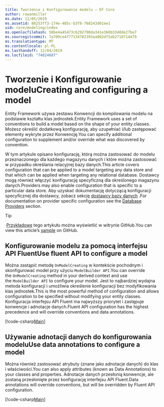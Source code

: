 ```yaml
---
title: Tworzenie i Konfigurowanie modelu — EF Core
author: rowanmiller
ms.date: 11/05/2019
ms.assetid: 88253ff3-174e-485c-b3f8-768243d01ee1
uid: core/modeling/index
ms.openlocfilehash: 58be4a45473c6292790da341e360b3340de27be7
ms.sourcegitcommit: 7a709ce4f77134782393aa802df5ab2718714479
ms.translationtype: MT
ms.contentlocale: pl-PL
ms.lasthandoff: 12/04/2019
ms.locfileid: "74824687"
---
```

# <a name="creating-and-configuring-a-model"></a><span data-ttu-id="aa6a5-102">Tworzenie i Konfigurowanie modelu</span><span class="sxs-lookup"><span data-stu-id="aa6a5-102">Creating and configuring a model</span></span>

<span data-ttu-id="aa6a5-103">Entity Framework używa zestawu Konwencji do kompilowania modelu na podstawie kształtu klas jednostek.</span><span class="sxs-lookup"><span data-stu-id="aa6a5-103">Entity Framework uses a set of conventions to build a model based on the shape of your entity classes.</span></span> <span data-ttu-id="aa6a5-104">Możesz określić dodatkową konfigurację, aby uzupełniać i/lub zastępować elementy wykryte przez Konwencję.</span><span class="sxs-lookup"><span data-stu-id="aa6a5-104">You can specify additional configuration to supplement and/or override what was discovered by convention.</span></span>

<span data-ttu-id="aa6a5-105">W tym artykule opisano konfigurację, którą można zastosować do modelu przeznaczonego dla każdego magazynu danych i które można zastosować w przypadku określania relacyjnej bazy danych.</span><span class="sxs-lookup"><span data-stu-id="aa6a5-105">This article covers configuration that can be applied to a model targeting any data store and that which can be applied when targeting any relational database.</span></span> <span data-ttu-id="aa6a5-106">Dostawcy mogą również włączyć konfigurację specyficzną dla określonego magazynu danych.</span><span class="sxs-lookup"><span data-stu-id="aa6a5-106">Providers may also enable configuration that is specific to a particular data store.</span></span> <span data-ttu-id="aa6a5-107">Aby uzyskać dokumentację dotyczącą konfiguracji specyficznej dla dostawcy, zobacz sekcję [dostawcy bazy danych](../providers/index.md) .</span><span class="sxs-lookup"><span data-stu-id="aa6a5-107">For documentation on provider specific configuration see the [Database Providers](../providers/index.md) section.</span></span>

> [!TIP]  
> <span data-ttu-id="aa6a5-108"> [Przykładowe](https://github.com/aspnet/EntityFramework.Docs/tree/master/samples) tego artykułu można wyświetlić w witrynie GitHub.</span><span class="sxs-lookup"><span data-stu-id="aa6a5-108">You can view this article’s [sample](https://github.com/aspnet/EntityFramework.Docs/tree/master/samples) on GitHub.</span></span>

## <a name="use-fluent-api-to-configure-a-model"></a><span data-ttu-id="aa6a5-109">Konfigurowanie modelu za pomocą interfejsu API Fluent</span><span class="sxs-lookup"><span data-stu-id="aa6a5-109">Use fluent API to configure a model</span></span>

<span data-ttu-id="aa6a5-110">Można zastąpić metodę `OnModelCreating` w kontekście pochodnym i skonfigurować model przy użyciu `ModelBuilder API`.</span><span class="sxs-lookup"><span data-stu-id="aa6a5-110">You can override the `OnModelCreating` method in your derived context and use the `ModelBuilder API` to configure your model.</span></span> <span data-ttu-id="aa6a5-111">Jest to najbardziej wydajna metoda konfiguracji i umożliwia określenie konfiguracji bez modyfikowania klas jednostek.</span><span class="sxs-lookup"><span data-stu-id="aa6a5-111">This is the most powerful method of configuration and allows configuration to be specified without modifying your entity classes.</span></span> <span data-ttu-id="aa6a5-112">Konfiguracja interfejsu API Fluent ma najwyższy priorytet i zastępuje konwencje i adnotacje danych.</span><span class="sxs-lookup"><span data-stu-id="aa6a5-112">Fluent API configuration has the highest precedence and will override conventions and data annotations.</span></span>

[!code-csharp[Main](../../../samples/core/Modeling/FluentAPI/Required.cs?highlight=11-13)]

## <a name="use-data-annotations-to-configure-a-model"></a><span data-ttu-id="aa6a5-113">Używanie adnotacji danych do konfigurowania modelu</span><span class="sxs-lookup"><span data-stu-id="aa6a5-113">Use data annotations to configure a model</span></span>

<span data-ttu-id="aa6a5-114">Można również zastosować atrybuty (znane jako adnotacje danych) do klas i właściwości.</span><span class="sxs-lookup"><span data-stu-id="aa6a5-114">You can also apply attributes (known as Data Annotations) to your classes and properties.</span></span> <span data-ttu-id="aa6a5-115">Adnotacje danych przesłonią konwencje, ale zostaną przesłonięte przez konfigurację interfejsu API Fluent.</span><span class="sxs-lookup"><span data-stu-id="aa6a5-115">Data annotations will override conventions, but will be overridden by Fluent API configuration.</span></span>

[!code-csharp[Main](../../../samples/core/Modeling/DataAnnotations/Required.cs?highlight=14)]
